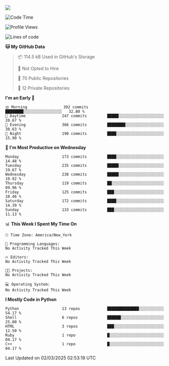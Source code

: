 
![](https://hit.yhype.me/github/profile?user_id=44564111)
<!--START_SECTION:waka-->
![Code Time](http://img.shields.io/badge/Code%20Time-24%20hrs%2049%20mins-blue)

![Profile Views](http://img.shields.io/badge/Profile%20Views-0-blue)

![Lines of code](https://img.shields.io/badge/From%20Hello%20World%20I%27ve%20Written-5.2%20million%20lines%20of%20code-blue)

**🐱 My GitHub Data** 

> 📦 114.5 kB Used in GitHub's Storage 
 > 
> 🚫 Not Opted to Hire
 > 
> 📜 70 Public Repositories 
 > 
> 🔑 12 Private Repositories 
 > 
**I'm an Early 🐤** 

```text
🌞 Morning                392 commits         ████████░░░░░░░░░░░░░░░░░   32.80 % 
🌆 Daytime                247 commits         █████░░░░░░░░░░░░░░░░░░░░   20.67 % 
🌃 Evening                366 commits         ████████░░░░░░░░░░░░░░░░░   30.63 % 
🌙 Night                  190 commits         ████░░░░░░░░░░░░░░░░░░░░░   15.90 % 
```
📅 **I'm Most Productive on Wednesday** 

```text
Monday                   173 commits         ████░░░░░░░░░░░░░░░░░░░░░   14.48 % 
Tuesday                  235 commits         █████░░░░░░░░░░░░░░░░░░░░   19.67 % 
Wednesday                238 commits         █████░░░░░░░░░░░░░░░░░░░░   19.92 % 
Thursday                 119 commits         ██░░░░░░░░░░░░░░░░░░░░░░░   09.96 % 
Friday                   125 commits         ███░░░░░░░░░░░░░░░░░░░░░░   10.46 % 
Saturday                 172 commits         ████░░░░░░░░░░░░░░░░░░░░░   14.39 % 
Sunday                   133 commits         ███░░░░░░░░░░░░░░░░░░░░░░   11.13 % 
```


📊 **This Week I Spent My Time On** 

```text
🕑︎ Time Zone: America/New_York

💬 Programming Languages: 
No Activity Tracked This Week

🔥 Editors: 
No Activity Tracked This Week

🐱‍💻 Projects: 
No Activity Tracked This Week

💻 Operating System: 
No Activity Tracked This Week
```

**I Mostly Code in Python** 

```text
Python                   13 repos            ██████████████░░░░░░░░░░░   54.17 % 
Shell                    6 repos             ██████░░░░░░░░░░░░░░░░░░░   25.00 % 
HTML                     3 repos             ███░░░░░░░░░░░░░░░░░░░░░░   12.50 % 
Ruby                     1 repo              █░░░░░░░░░░░░░░░░░░░░░░░░   04.17 % 
C++                      1 repo              █░░░░░░░░░░░░░░░░░░░░░░░░   04.17 % 
```




 Last Updated on 02/03/2025 02:53:19 UTC
<!--END_SECTION:waka-->

